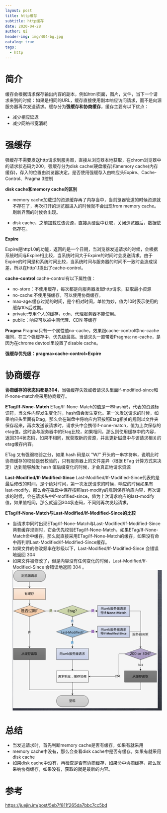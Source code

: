 ```yaml
---
layout: post
title: http缓存
subtitle: http缓存
date: 2020-04-28
author: Qi
header-img: img/404-bg.jpg
catalog: true
tags:
  - http
---
```


# 简介

缓存会根据请求保存输出内容的副本，例如html页面，图片，文件，当下一个请求来到的时候：如果是相同的URL，缓存直接使用副本响应访问请求，而不是向源服务器再次发送请求。缓存分为**强缓存和协商缓存**，缓存主要有以下优点：
- 减少相应延迟
- 减少网络带宽消耗

# 强缓存

强缓存不需要发送http请求到服务器，直接从浏览器本地获取，在chrom浏览器中的请求状态码为200，强缓存分为disk cache(硬盘缓存)和memory cache(内存缓存)，存入的位置由浏览器决定。是否使用强缓存入由响应头Expire、Cache-Control、Pragma 3控制

**disk cache和memory cache的区别**
- memory cache加载过的资源缓存再了内存当中，当浏览器管道的时候资源就不存在了，再次打开的浏览器进入的时候就不会出现from memory cache。刷新界面的时候会出现。

- disk cache，之前加载过该资源，直接从硬盘中获取，关闭浏览器后，数据依然存在。

**Expire**

Expire是http1.0的功能，返回的是一个日期，当浏览器发送请求的时候，会根据系统时间与Expire相比较，当系统时间大于Expire的时间时会发送请求。由于Expire的时间是和系统时间比较，当系统时间与服务器的时间不一致时会造成误差，所以在http1.1提出了cache-control。

**cache-control**
cache-control有以下属性值：
- no-store：不使用缓存，每次都是向服务器发起http请求，获取最小资源
- no-cache:不使用强缓存，可以使用协商缓存。
- max-age:缓存过期的时间，是个相对时间，单位为妙，值为10时表示使用的缓存10s后过期。
- private:专用个人的缓存，cdn、代理服务器不能使用。
- public：响应可以被中间代理、CDN 等缓存

**Pragma**
Pragma只有一个属性值no-cache，效果跟cache-control中no-cache相同，在三个强缓存中，优先级最高。当请求头一直带着Pragma: no-cache，是因为在chrome devtool里设置了disable cache。

**强缓存优先级：pragma>cache-control>Expire**

# 协商缓存
**协商缓存的状态码都是304**，当强缓存失效或者请求头里面if-modified-since和if-none-match会采用协商缓存。

**ETag/If-None-Match**
ETag/If-None-Match的值是一串hash码，代表的资源标识符，当文件内容发生变化时，hash值会发生变化。第一次发送请求的时候，如果响应头里面有Etag，那么会在磁盘中将响应内容按照Etag相关的规则以文件夹保存起来，再次发送该请求时，请求头中会携带if-none-match，值为上次保存的etag值，这时会与服务器中的Etag比较，如果相同，那么则使用缓存中的内容，返回304状态码，如果不相同，就获取新的资源，并且更新磁盘中与该请求相关的etag缓存内容。

ETag 又有强弱校验之分，如果 hash 码是以 "W/" 开头的一串字符串，说明此时协商缓存的校验是弱校验的，只有服务器上的文件差异（根据 ETag 计算方式来决定）达到能够触发 hash 值后缀变化的时候，才会真正地请求资源


**Last-Modified/If-Modified-Since**
Last-Modified/If-Modified-Since代表的是最后修改的时间，是个绝对时间，第一次发送请求的时候，响应的时候如果有last-modify，那么会在磁盘中保存按照last-modify的规则保存响应内容，再次请求的时候，会在请求头中if-mofified-since，值为上次请求响应的last-modify值，如果值相同，那么就返回304状态码，不同则再次发起请求。

**ETag/If-None-Match与Last-Modified/If-Modified-Since的比较**

- 当请求中同时出现ETag/If-None-Match与Last-Modified/If-Modified-Since两套缓存规则时，它会优先校验ETag/If-None-Match，如果ETag/If-None-Match命中缓存，那么就直接采用ETag/If-None-Match的缓存，如果没有命中再判断Last-Modified/If-Modified-Since缓存。
- 如果文件的修改频率在秒级以下，Last-Modified/If-Modified-Since 会错误地返回 304
- 如果文件被修改了，但是内容没有任何变化的时候，Last-Modified/If-Modified-Since 会错误地返回 304 。
![Image text](../img/WechatIMG4.png)

# 总结
- 当发送请求时，首先判断memory cache是否有缓存，如果有就采用
- memory cache中没有，那么会查看disk cache中是否有缓存，如果有就采用disk cache
- 如果disk cache中没有，再检查是否有协商缓存，如果命中协商缓存，那么就采纳协商缓存，如果没有，获取的就是最新的内容。


# 参考
https://juejin.im/post/5eb7f811f265da7bbc7cc5bd
